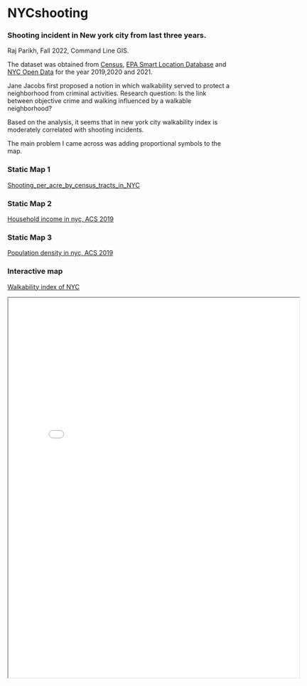 # NYCshooting
### Shooting incident in New york city from last three years.
Raj Parikh, Fall 2022, Command Line GIS.

The dataset was obtained from [Census](https://www.census.gov/), [EPA Smart Location Database](https://www.epa.gov/smartgrowth/smart-location-mapping) and [NYC Open Data](https://opendata.cityofnewyork.us/)  for the year 2019,2020 and 2021. 

Jane Jacobs first proposed a notion in which walkability served to protect a neighborhood from criminal activities. 
Research question: Is the link between objective crime and walking influenced by a walkable neighborhood?

Based on the analysis, it seems that in new york city walkability index is moderately correlated with shooting incidents.

The main problem I came across was adding proportional symbols to the map.

### Static Map 1
[Shooting_per_acre_by_census_tracts_in_NYC](https://github.com/raajparikh24/NYCshooting/blob/b97b5ed5de1b24ffe106ca107e010d324cb1bbcc/Shooting_per_acre_by_census_tracts_in_NYC.png)

### Static Map 2
[Household income in nyc, ACS 2019](https://github.com/raajparikh24/NYCshooting/blob/77dbbec5af80422390c94778ae3095b699c6b096/Household%20income%20in%20nyc,%20ACS%202019.png)

### Static Map 3
[Population density in nyc, ACS 2019](https://github.com/raajparikh24/NYCshooting/blob/b97b5ed5de1b24ffe106ca107e010d324cb1bbcc/Population%20density%20in%20nyc,%20ACS%202019.png )

### Interactive map

[Walkability index of NYC](shooting.html)
<iframe src="shooting.html" height="855" width="130%"></iframe>


